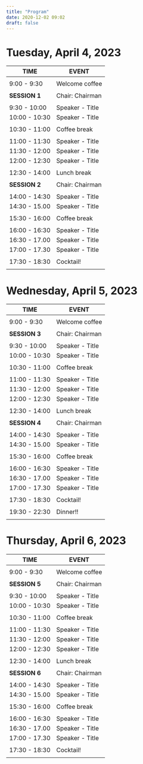 ```yaml
---
title: "Program"
date: 2020-12-02 09:02
draft: false
---
```



# Tuesday, April 4, 2023
    
| TIME          | EVENT           |
| ------------- | ----------------|
|               |                 |
|  9:00 -  9:30 | Welcome coffee  |
|               |                 |
| **SESSION 1** | Chair: Chairman |
|               |                 |
|  9:30 - 10:00 | Speaker - Title |
| 10:00 - 10:30 | Speaker - Title |
|               |                 | 
| 10:30 - 11:00 | Coffee break    |
|               |                 | 
| 11:00 - 11:30 | Speaker - Title |
| 11:30 - 12:00 | Speaker - Title |
| 12:00 - 12:30 | Speaker - Title |
|               |                 |
| 12:30 - 14:00 | Lunch break     |
|               |                 |
| **SESSION 2** | Chair: Chairman |
|               |                 |
| 14:00 - 14:30 | Speaker - Title |
| 14:30 - 15.00 | Speaker - Title |
|               |                 | 
| 15:30 - 16:00 | Coffee break    |
|               |                 | 
| 16:00 - 16:30 | Speaker - Title |
| 16:30 - 17.00 | Speaker - Title |
| 17:00 - 17.30 | Speaker - Title |
|               |                 | 
| 17:30 - 18:30 | Cocktail!       |
|               |                 | 

# Wednesday, April 5, 2023
    
| TIME          | EVENT           |
| ------------- | ----------------|
|               |                 |
|  9:00 -  9:30 | Welcome coffee  |
|               |                 |
| **SESSION 3** | Chair: Chairman |
|               |                 |
|  9:30 - 10:00 | Speaker - Title |
| 10:00 - 10:30 | Speaker - Title |
|               |                 | 
| 10:30 - 11:00 | Coffee break    |
|               |                 | 
| 11:00 - 11:30 | Speaker - Title |
| 11:30 - 12:00 | Speaker - Title |
| 12:00 - 12:30 | Speaker - Title |
|               |                 |
| 12:30 - 14:00 | Lunch break     |
|               |                 |
| **SESSION 4** | Chair: Chairman |
|               |                 |
| 14:00 - 14:30 | Speaker - Title |
| 14:30 - 15.00 | Speaker - Title |
|               |                 | 
| 15:30 - 16:00 | Coffee break    |
|               |                 | 
| 16:00 - 16:30 | Speaker - Title |
| 16:30 - 17.00 | Speaker - Title |
| 17:00 - 17.30 | Speaker - Title |
|               |                 | 
| 17:30 - 18:30 | Cocktail!       |
|               |                 | 
| 19:30 - 22:30 | Dinner!!        | 
|               |                 | 

# Thursday, April 6, 2023
    
| TIME          | EVENT           |
| ------------- | ----------------|
|               |                 |
|  9:00 -  9:30 | Welcome coffee  |
|               |                 |
| **SESSION 5** | Chair: Chairman |
|               |                 |
|  9:30 - 10:00 | Speaker - Title |
| 10:00 - 10:30 | Speaker - Title |
|               |                 | 
| 10:30 - 11:00 | Coffee break    |
|               |                 | 
| 11:00 - 11:30 | Speaker - Title |
| 11:30 - 12:00 | Speaker - Title |
| 12:00 - 12:30 | Speaker - Title |
|               |                 |
| 12:30 - 14:00 | Lunch break     |
|               |                 |
| **SESSION 6** | Chair: Chairman |
|               |                 |
| 14:00 - 14:30 | Speaker - Title |
| 14:30 - 15.00 | Speaker - Title |
|               |                 | 
| 15:30 - 16:00 | Coffee break    |
|               |                 | 
| 16:00 - 16:30 | Speaker - Title |
| 16:30 - 17.00 | Speaker - Title |
| 17:00 - 17.30 | Speaker - Title |
|               |                 | 
| 17:30 - 18:30 | Cocktail!       |
|               |                 |


